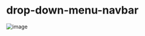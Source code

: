 # drop-down-menu-navbar
![image](https://user-images.githubusercontent.com/79825881/134609789-7725abe8-6715-41b7-9887-421c013d9eb9.png)
